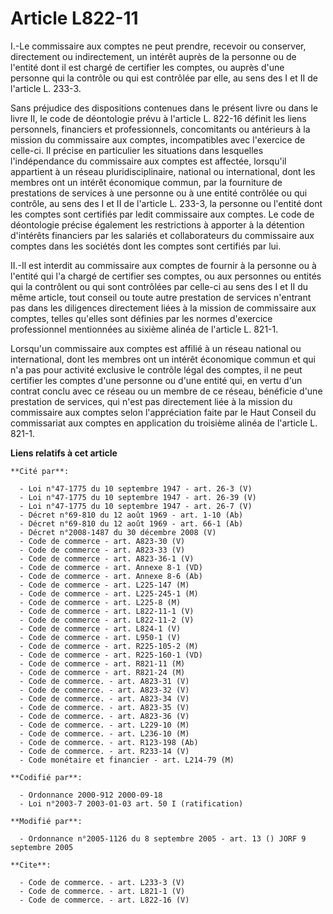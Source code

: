 # Article L822-11

I.-Le commissaire aux comptes ne peut prendre, recevoir ou conserver, directement ou indirectement, un intérêt auprès de la
personne ou de l'entité dont il est chargé de certifier les comptes, ou auprès d'une personne qui la contrôle ou qui est
contrôlée par elle, au sens des I et II de l'article L. 233-3. 

Sans préjudice des dispositions contenues dans le présent livre ou dans le livre II, le code de déontologie prévu à l'article
L. 822-16 définit les liens personnels, financiers et professionnels, concomitants ou antérieurs à la mission du commissaire
aux comptes, incompatibles avec l'exercice de celle-ci. Il précise en particulier les situations dans lesquelles
l'indépendance du commissaire aux comptes est affectée, lorsqu'il appartient à un réseau pluridisciplinaire, national ou
international, dont les membres ont un intérêt économique commun, par la fourniture de prestations de services à une personne
ou à une entité contrôlée ou qui contrôle, au sens des I et II de l'article L. 233-3, la personne ou l'entité dont les
comptes sont certifiés par ledit commissaire aux comptes. Le code de déontologie précise également les restrictions à
apporter à la détention d'intérêts financiers par les salariés et collaborateurs du commissaire aux comptes dans les sociétés
dont les comptes sont certifiés par lui. 

II.-Il est interdit au commissaire aux comptes de fournir à la personne ou à l'entité qui l'a chargé de certifier ses
comptes, ou aux personnes ou entités qui la contrôlent ou qui sont contrôlées par celle-ci au sens des I et II du même
article, tout conseil ou toute autre prestation de services n'entrant pas dans les diligences directement liées à la mission
de commissaire aux comptes, telles qu'elles sont définies par les normes d'exercice professionnel mentionnées au sixième
alinéa de l'article L. 821-1. 

Lorsqu'un commissaire aux comptes est affilié à un réseau national ou international, dont les membres ont un intérêt
économique commun et qui n'a pas pour activité exclusive le contrôle légal des comptes, il ne peut certifier les comptes
d'une personne ou d'une entité qui, en vertu d'un contrat conclu avec ce réseau ou un membre de ce réseau, bénéficie d'une
prestation de services, qui n'est pas directement liée à la mission du commissaire aux comptes selon l'appréciation faite par
le Haut Conseil du commissariat aux comptes en application du troisième alinéa de l'article L. 821-1.

**Liens relatifs à cet article**

	**Cité par**:

	  - Loi n°47-1775 du 10 septembre 1947 - art. 26-3 (V)
	  - Loi n°47-1775 du 10 septembre 1947 - art. 26-39 (V)
	  - Loi n°47-1775 du 10 septembre 1947 - art. 26-7 (V)
	  - Décret n°69-810 du 12 août 1969 - art. 1-10 (Ab)
	  - Décret n°69-810 du 12 août 1969 - art. 66-1 (Ab)
	  - Décret n°2008-1487 du 30 décembre 2008 (V)
	  - Code de commerce - art. A823-30 (V)
	  - Code de commerce - art. A823-33 (V)
	  - Code de commerce - art. A823-36-1 (V)
	  - Code de commerce - art. Annexe 8-1 (VD)
	  - Code de commerce - art. Annexe 8-6 (Ab)
	  - Code de commerce - art. L225-147 (M)
	  - Code de commerce - art. L225-245-1 (M)
	  - Code de commerce - art. L225-8 (M)
	  - Code de commerce - art. L822-11-1 (V)
	  - Code de commerce - art. L822-11-2 (V)
	  - Code de commerce - art. L824-1 (V)
	  - Code de commerce - art. L950-1 (V)
	  - Code de commerce - art. R225-105-2 (M)
	  - Code de commerce - art. R225-160-1 (VD)
	  - Code de commerce - art. R821-11 (M)
	  - Code de commerce - art. R821-24 (M)
	  - Code de commerce. - art. A823-31 (V)
	  - Code de commerce. - art. A823-32 (V)
	  - Code de commerce. - art. A823-34 (V)
	  - Code de commerce. - art. A823-35 (V)
	  - Code de commerce. - art. A823-36 (V)
	  - Code de commerce. - art. L229-10 (M)
	  - Code de commerce. - art. L236-10 (M)
	  - Code de commerce. - art. R123-198 (Ab)
	  - Code de commerce. - art. R233-14 (V)
	  - Code monétaire et financier - art. L214-79 (M)

	**Codifié par**:

	  - Ordonnance 2000-912 2000-09-18
	  - Loi n°2003-7 2003-01-03 art. 50 I (ratification)

	**Modifié par**:

	  - Ordonnance n°2005-1126 du 8 septembre 2005 - art. 13 () JORF 9 septembre 2005

	**Cite**:

	  - Code de commerce. - art. L233-3 (V)
	  - Code de commerce. - art. L821-1 (V)
	  - Code de commerce. - art. L822-16 (V)
